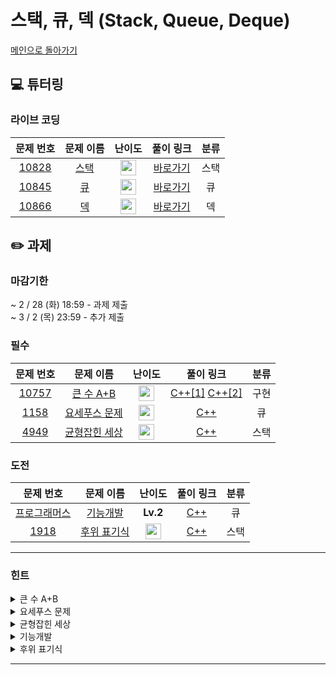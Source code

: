 # 스택, 큐, 덱 (Stack, Queue, Deque)

[메인으로 돌아가기](https://github.com/Altu-Bitu-Official/Altu-Bitu-4)

## 💻 튜터링

### 라이브 코딩

|                                 문제 번호                                 |                                문제 이름                                 |                                      난이도                                       |                                                                                       풀이 링크                                                                                        | 분류 |
| :-----------------------------------------------------------------------: | :----------------------------------------------------------------------: | :-------------------------------------------------------------------------------: | :------------------------------------------------------------------------------------------------------------------------------------------------------------------------------------: | :--: |
| <a href="https://www.acmicpc.net/problem/10828" target="_blank">10828</a> | <a href="https://www.acmicpc.net/problem/10828" target="_blank">스택</a> | <img height="25px" width="25px" src="https://static.solved.ac/tier_small/7.svg"/> | [바로가기](https://github.com/Altu-Bitu-Official/Altu-Bitu-4/blob/main/02_%EC%8A%A4%ED%83%9D%2C%20%ED%81%90%2C%20%EB%8D%B1/%EB%9D%BC%EC%9D%B4%EB%B8%8C%20%EC%BD%94%EB%94%A9/10828.cpp) | 스택 |
| <a href="https://www.acmicpc.net/problem/10845" target="_blank">10845</a> |  <a href="https://www.acmicpc.net/problem/10845" target="_blank">큐</a>  | <img height="25px" width="25px" src="https://static.solved.ac/tier_small/7.svg"/> | [바로가기](https://github.com/Altu-Bitu-Official/Altu-Bitu-4/blob/main/02_%EC%8A%A4%ED%83%9D%2C%20%ED%81%90%2C%20%EB%8D%B1/%EB%9D%BC%EC%9D%B4%EB%B8%8C%20%EC%BD%94%EB%94%A9/10845.cpp) |  큐  |
| <a href="https://www.acmicpc.net/problem/10866" target="_blank">10866</a> |  <a href="https://www.acmicpc.net/problem/10866" target="_blank">덱</a>  | <img height="25px" width="25px" src="https://static.solved.ac/tier_small/7.svg"/> | [바로가기](https://github.com/Altu-Bitu-Official/Altu-Bitu-4/blob/main/02_%EC%8A%A4%ED%83%9D%2C%20%ED%81%90%2C%20%EB%8D%B1/%EB%9D%BC%EC%9D%B4%EB%B8%8C%20%EC%BD%94%EB%94%A9/10866.cpp) |  덱  |

## ✏️ 과제

### 마감기한

~ 2 / 28 (화) 18:59 - 과제 제출 </br>
~ 3 / 2 (목) 23:59 - 추가 제출 </br>

### 필수

|                                 문제 번호                                 |                                    문제 이름                                     |                                      난이도                                       |                                                                                                                                                      풀이 링크                                                                                                                                                      | 분류 |
| :-----------------------------------------------------------------------: | :------------------------------------------------------------------------------: | :-------------------------------------------------------------------------------: | :-----------------------------------------------------------------------------------------------------------------------------------------------------------------------------------------------------------------------------------------------------------------------------------------------------------------: | :--: |
| <a href="https://www.acmicpc.net/problem/10757" target="_blank">10757</a> |  <a href="https://www.acmicpc.net/problem/10757" target="_blank">큰 수 A+B</a>   | <img height="25px" width="25px" src="https://static.solved.ac/tier_small/1.svg"/> | [C++[1]](https://github.com/Altu-Bitu-Official/Altu-Bitu-4/blob/main/02_%EC%8A%A4%ED%83%9D%2C%20%ED%81%90%2C%20%EB%8D%B1/%ED%95%84%EC%88%98/10757_v1.cpp) [C++[2]](https://github.com/Altu-Bitu-Official/Altu-Bitu-4/blob/main/02_%EC%8A%A4%ED%83%9D%2C%20%ED%81%90%2C%20%EB%8D%B1/%ED%95%84%EC%88%98/10757_v2.cpp) | 구현 |
|  <a href="https://www.acmicpc.net/problem/1158" target="_blank">1158</a>  | <a href="https://www.acmicpc.net/problem/1158" target="_blank">요세푸스 문제</a> | <img height="25px" width="25px" src="https://static.solved.ac/tier_small/7.svg"/> |                                                                                 [C++](https://github.com/Altu-Bitu-Official/Altu-Bitu-4/blob/main/02_%EC%8A%A4%ED%83%9D%2C%20%ED%81%90%2C%20%EB%8D%B1/%ED%95%84%EC%88%98/1158.cpp)                                                                                  |  큐  |
|  <a href="https://www.acmicpc.net/problem/4949" target="_blank">4949</a>  | <a href="https://www.acmicpc.net/problem/4949" target="_blank">균형잡힌 세상</a> | <img height="25px" width="25px" src="https://static.solved.ac/tier_small/7.svg"/> |                                                                                 [C++](https://github.com/Altu-Bitu-Official/Altu-Bitu-4/blob/main/02_%EC%8A%A4%ED%83%9D%2C%20%ED%81%90%2C%20%EB%8D%B1/%ED%95%84%EC%88%98/4949.cpp)                                                                                  | 스택 |

### 도전

|                                                 문제 번호                                                  |                                               문제 이름                                                |                                       난이도                                       |                                                                                     풀이 링크                                                                                      | 분류 |
| :--------------------------------------------------------------------------------------------------------: | :----------------------------------------------------------------------------------------------------: | :--------------------------------------------------------------------------------: | :--------------------------------------------------------------------------------------------------------------------------------------------------------------------------------: | :--: |
| <a href="https://school.programmers.co.kr/learn/courses/30/lessons/42586" target="_blank">프로그래머스</a> | <a href="https://school.programmers.co.kr/learn/courses/30/lessons/42586" target="_blank">기능개발</a> |                                      **Lv.2**                                      | [C++](https://github.com/Altu-Bitu-Official/Altu-Bitu-4/blob/main/02_%EC%8A%A4%ED%83%9D%2C%20%ED%81%90%2C%20%EB%8D%B1/%EB%8F%84%EC%A0%84/%EA%B8%B0%EB%8A%A5%EA%B0%9C%EB%B0%9C.cpp) |  큐  |
|                  <a href="https://www.acmicpc.net/problem/1918" target="_blank">1918</a>                   |             <a href="https://www.acmicpc.net/problem/1918" target="_blank">후위 표기식</a>             | <img height="25px" width="25px" src="https://static.solved.ac/tier_small/14.svg"/> |                 [C++](https://github.com/Altu-Bitu-Official/Altu-Bitu-4/blob/main/02_%EC%8A%A4%ED%83%9D%2C%20%ED%81%90%2C%20%EB%8D%B1/%EB%8F%84%EC%A0%84/1918.cpp)                 | 스택 |

---

### 힌트

<details>
<summary>큰 수 A+B</summary>
<div markdown="1">
&nbsp;&nbsp;&nbsp;&nbsp;아주 큰 숫자는 정수 타입 자료형으로 불가능합니다. 덧셈의 원리에 대해 생각해보세요
</div>
</details>

<details>
<summary>요세푸스 문제</summary>
<div markdown="1">
&nbsp;&nbsp;&nbsp;&nbsp;원형의 사람들을 관리하려면, 앞에서 제거하고 다시 뒤에 추가해야 해요!

</div>
</details>

<details>
<summary>균형잡힌 세상</summary>
<div markdown="1">
&nbsp;&nbsp;&nbsp;&nbsp;오른쪽 괄호(닫는 괄호)를 기준으로 균형을 이루지 못하는 경우를 고려해볼까요?
</div>
</details>

<details>
<summary>기능개발</summary>
<div markdown="1">
&nbsp;&nbsp;&nbsp;&nbsp;뒤에 있는 기능은 앞에 있는 기능보다 먼저 배포될 수 없어요. 즉, 앞의 기능이 뒤의 기능보다 먼저 배포되거나 같이 배포되겠네요! 어떤 자료 구조와 비슷한 것 같지 않나요?
</div>
</details>

<details>
<summary>후위 표기식</summary>
<div markdown="1">
&nbsp;&nbsp;&nbsp;&nbsp;중위표기식과 후위표기식의 차이를 알아볼까요? 피연산자의 순서는 중위 표기식과 동일해요. 따라서 연산자의 순서가 중요할 것 같네요! 중위표기식과 후위표기식을 비교하며 어떤 연산자가 먼저 출력되었는지 살펴보아요. "연산자 우선순위"를 어떻게 설정해야 후위표기식으로 바꿀 수 있을까요?
</div>
</details>

---
